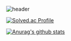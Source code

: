 ![header](https://capsule-render.vercel.app/api?type=egg&color=auto&text=%20SoheeHa%20%20&height=200&fontSize=50)

[![Solved.ac Profile](http://mazassumnida.wtf/api/v2/generate_badge?boj=hyrax)](https://solved.ac/hyrax/)


[![Anurag's github stats](https://github-readme-stats.vercel.app/api?username=ihyraxi&show_icons=true&theme={theme})](https://github.com/ihyraxi/github-readme-stats)
